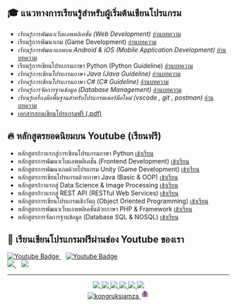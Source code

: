 ## 🎓 แนวทางการเรียนรู้สำหรับผู้เริ่มต้นเขียนโปรแกรม
- _เรียนรู้การพัฒนาเว็บแอพพลิเคชั่น (Web Development)_ [อ่านบทความ](#)
- เรียนรู้การพัฒนาเกม (Game Development) [อ่านบทความ](https://github.com/kongruksiamza/game-guideline)
- _เรียนรู้การพัฒนาแอพบน Android & iOS (Mobile Application Development)_ [อ่านบทความ](#)
- เรียนรู้การเขียนโปรแกรมภาษา Python (Python Guideline) [อ่านบทความ](https://github.com/kongruksiamza/python-guideline)
- _เรียนรู้การเขียนโปรแกรมภาษา Java (Java Guideline)_ [อ่านบทความ](#)
- _เรียนรู้การเขียนโปรแกรมภาษา C# (C# Guideline)_ [อ่านบทความ](#)
- _เรียนรู้การจัดการฐานข้อมูล (Database Management)_ [อ่านบทความ](#)
- _เรียนรู้เครื่องมือพื้นฐานสำหรับโปรแกรมเมอร์มือใหม่ (vscode , git , postman)_ [อ่านบทความ](#)
- [เอกสารสอนเขียนโปรแกรมฟรี (.pdf)](https://github.com/kongruksiamza/ebook-for-education)

## 🔥 หลักสูตรยอดนิยมบน Youtube (เรียนฟรี)
- หลักสูตรก้าวแรกสู่การเขียนโปรแกรมภาษา Python [เข้าเรียน](https://www.youtube.com/playlist?list=PLltVQYLz1BMBe14u-5pxxEsbJSbdxd1Vs)
- หลักสูตรการพัฒนาเว็บแอพพลิเคชั่น (Frontend Development) [เข้าเรียน](https://www.youtube.com/playlist?list=PLltVQYLz1BMDLxLEWmPuTUGLpG1g_yCEK)
- หลักสูตรการพัฒนาเกมด้วยโปรแกรม Unity (Game Development) [เข้าเรียน](https://www.youtube.com/playlist?list=PLltVQYLz1BMD6PnzJ9f9xQuNPZsn3Bygh)
- หลักสูตรการเขียนโปรแกรมด้วยภาษา Java (Basic & OOP) [เข้าเรียน](https://www.youtube.com/playlist?list=PLltVQYLz1BMBBx2Vmt-MBz5LphASGNH-M)
- หลักสูตรก้าวแรกสู่ Data Science & Image Processing [เข้าเรียน](https://www.youtube.com/playlist?list=PLltVQYLz1BMAfoyy1jNLCwWsJKTrbwdWQ)
- หลักสูตรก้าวแรกสู่ REST API (RESTful Web Services) [เข้าเรียน](https://www.youtube.com/playlist?list=PLltVQYLz1BMCcCEBCgCI9n5_fE0UTgPH-)
- หลักสูตรการเขียนโปรแกรมเชิงวัตถุ (Object Oriented Programming) [เข้าเรียน](https://www.youtube.com/playlist?list=PLltVQYLz1BMCPZeD7lYqe8LJsOhnkP5BO)
- หลักสูตรการพัฒนาเว็บแอพพลิเคชั่นด้วยภาษา PHP & Framework [เข้าเรียน](https://www.youtube.com/playlist?list=PLltVQYLz1BMAex6QuPHmrmodslu_OyT5Y)
- หลักสูตรการจัดการฐานข้อมูล (Database SQL & NOSQL) [เข้าเรียน](https://www.youtube.com/playlist?list=PLltVQYLz1BMB9nomnrECunG11vI5pC-af)

<h2>👋 เรียนเขียนโปรแกรมฟรีผ่านช่อง Youtube ของเรา</h2>
<div id="youtube">
  <a href="https://www.youtube.com/@KongRuksiamOfficial">
    <img src="https://yt3.googleusercontent.com/2eVBbUulBZpKRScD4FPQLIWoDn80C3xirBy9v7ce4rL6qHE3msq-tss64ZTc7ugrsmRRdNa9=s160-c-k-c0x00ffffff-no-rj" alt="Youtube Badge" width="120"/>
  </a>
  &nbsp;&nbsp;
  <a href="https://www.youtube.com/@KongRuksiamTutorial">
    <img src="https://yt3.googleusercontent.com/ytc/AIdro_k_NmcINdh2WOvILC7zrBFAf9R8ymWoiIOlVuefirX96Wg=s160-c-k-c0x00ffffff-no-rj" alt="Youtube Badge" width="120"/>
  </a>
  <br>
  <a href="https://www.youtube.com/@KongRuksiamOfficial">
  <img src="https://img.shields.io/youtube/channel/subscribers/UCQ1r_4x-P-fETLIU4pqf98w" width="120"/>
  </a>
  &nbsp;&nbsp;
  <a href="https://www.youtube.com/@KongRuksiamTutorial">
  <img src="https://img.shields.io/youtube/channel/subscribers/UCB6eDEzpqpiaZnDMzoje57Q" width="120"/>
  </a>
</div>
<hr>
<div id="badges" align="center">
  <a href="https://www.facebook.com/KongRuksiamTutorial" target="_blank">
    <img src="https://img.shields.io/badge/Facebook-1877F2?style=for-the-badge&logo=facebook&logoColor=white"/>
  </a>
  <a href="https://www.youtube.com/@KongRuksiamOfficial" target="_blank">
    <img src="https://img.shields.io/badge/YouTube-FF0000?style=for-the-badge&logo=youtube&logoColor=white"/>
  </a>
    <a href="https://www.udemy.com/user/kong-ruksiam/" target="_blank">
    <img src="https://img.shields.io/badge/Udemy-A435F0?style=for-the-badge&logo=Udemy&logoColor=white"/>
  </a>
  <a href="https://medium.com/@kongruksiam" target="_blank">
    <img src="https://img.shields.io/badge/Medium-12100E?style=for-the-badge&logo=medium&logoColor=white"/>
  </a>
  <a href="https://codepen.io/kongruksiamstudio" target="_blank">
    <img src="https://img.shields.io/badge/Codepen-000000?style=for-the-badge&logo=codepen&logoColor=white"/>
  </a>
  <a href="https://www.tiktok.com/@kongruksiamstudio" target="_blank">
    <img src="https://img.shields.io/badge/TikTok-000000?style=for-the-badge&logo=tiktok&logoColor=white"/>
  </a>
  <br>
  <a href="https://github.com/kongruksiamza">
    <img src="https://komarev.com/ghpvc/?username=kongruksiamza&style=flat-square&color=blue" alt="kongruksiamza"/>
  </a>
  <img src="https://github.com/kongruksiamza/kongruksiamza/blob/222265a39f1d652d70e0f50bfbf985b1793f7d05/ladybug.gif" alt="bugs" width="20" height="20"/>
</div>
